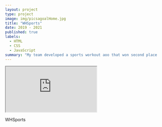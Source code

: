 ```yaml
---
layout: project
type: project
image: img/picsagoalHome.jpg
title: "WHSports"
date: 2019 - 2021
published: true
labels:
  - HTML
  - CSS
  - JavaScript
summary: "My team developed a sports workout aoo that won second place in the 2019 Congressional App Challenge District 1. This project was also improved upon for my team and I's STEM and CTE capstone project."
---
```

<div class="text-center p-4">
  <iframe
  src="https://youtu.be/J6LECisTy3I?si=mcJKSvXQlq5YSJ_o">
  </iframe>
</div>

WHSports
